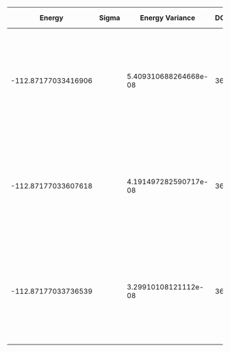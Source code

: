 | Energy              | Sigma | Energy Variance       | DOF | Einf                | Method                                                       | Data Repository |
|---------------------|-------|-----------------------|-----|---------------------|--------------------------------------------------------------|-----------------|
| -112.87177033416906 |       | 5.409310688264668e-08 | 36  | -108.72749097790069 | DMRG (bond dimension 310) using fork tensor product states with U(1) symmetry for charge sector |                 |
| -112.87177033607618 |       | 4.191497282590717e-08 | 36  | -108.72749097790069 | DMRG (bond dimension 330) using fork tensor product states with U(1) symmetry for charge sector |                 |
| -112.87177033736539 |       | 3.29910108121112e-08  | 36  | -108.72749097790069 | DMRG (bond dimension 350) using fork tensor product states with U(1) symmetry for charge sector |                 |
